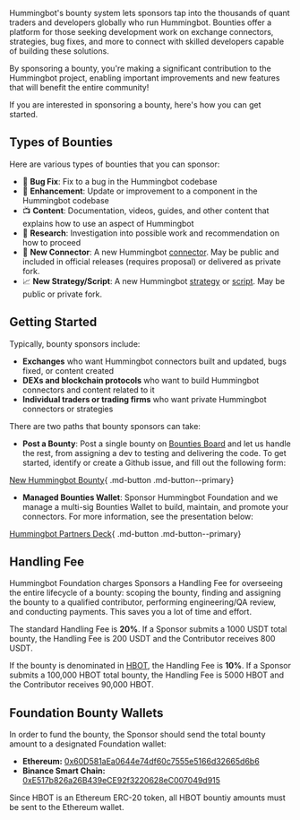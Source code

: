 Hummingbot's bounty system lets sponsors tap into the thousands of quant traders and developers globally who run Hummingbot. Bounties offer a platform for those seeking development work on exchange connectors, strategies, bug fixes, and more to connect with skilled developers capable of building these solutions.

By sponsoring a bounty, you're making a significant contribution to the Hummingbot project, enabling important improvements and new features that will benefit the entire community!  

If you are interested in sponsoring a bounty, here's how you can get started.

## Types of Bounties

Here are various types of bounties that you can sponsor:

* 🐞 **Bug Fix**: Fix to a bug in the Hummingbot codebase
* 🚀 **Enhancement**: Update or improvement to a component in the Hummingbot codebase
* 📺 **Content**: Documentation, videos, guides, and other content that explains how to use an aspect of Hummingbot
* 🔬 **Research**: Investigation into possible work and recommendation on how to proceed
* 🏦 **New Connector**: A new Hummingbot [connector](/exchanges/). May be public and included in official releases (requires proposal) or delivered as private fork.
* 📈 **New Strategy/Script**: A new Hummingbot [strategy](/strategies/) or [script](/scripts/). May be public or private fork.

## Getting Started

Typically, bounty sponsors include:

* **Exchanges** who want Hummingbot connectors built and updated, bugs fixed, or content created
* **DEXs and blockchain protocols** who want to build Hummingbot connectors and content related to it
* **Individual traders or trading firms** who want private Hummingbot connectors or strategies

There are two paths that bounty sponsors can take:

* **Post a Bounty**: Post a single bounty on [Bounties Board](https://github.com/orgs/hummingbot/projects/7) and let us handle the rest, from assigning a dev to testing and delivering the code. To get started, identify or create a Github issue, and fill out the following form:

[New Hummingbot Bounty](https://forms.gle/sZr86AzP26JyL2fZA){ .md-button .md-button--primary}

* **Managed Bounties Wallet**: Sponsor Hummingbot Foundation and we manage a multi-sig Bounties Wallet to build, maintain, and promote your connectors. For more information, see the presentation below:

[Hummingbot Partners Deck](/assets/hummingbot_partners_deck.pdf){ .md-button .md-button--primary}


## Handling Fee

Hummingbot Foundation charges Sponsors a Handling Fee for overseeing the entire lifecycle of a bounty: scoping the bounty, finding and assigning the bounty to a qualified contributor, performing engineering/QA review, and conducting payments. This saves you a lot of time and effort.

The standard Handling Fee is **20%**. If a Sponsor submits a 1000 USDT total bounty, the Handling Fee is 200 USDT and the Contributor receives 800 USDT.

If the bounty is denominated in [HBOT](https://etherscan.io/token/0xe5097d9baeafb89f9bcb78c9290d545db5f9e9cb), the Handling Fee is **10%**. If a Sponsor submits a 100,000 HBOT total bounty, the Handling Fee is 5000 HBOT and the Contributor receives 90,000 HBOT.

## Foundation Bounty Wallets

In order to fund the bounty, the Sponsor should send the total bounty amount to a designated Foundation wallet:

* **Ethereum:** [0x60D581aEa0644e74df60c7555e5166d32665d6b6](https://etherscan.io/address/0x60d581aea0644e74df60c7555e5166d32665d6b6)  
* **Binance Smart Chain:** [0xE517b826a26B439eCE92f3220628eC007049d915](https://bscscan.com/address/0xe517b826a26b439ece92f3220628c007049d915)

Since HBOT is an Ethereum ERC-20 token, all HBOT bountiy amounts must be sent to the Ethereum wallet.
